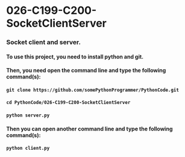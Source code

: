 # 026-C199-C200-SocketClientServer

### Socket client and server.

#### To use this project, you need to install python and git.
#### Then, you need open the command line and type the following command(s):
#### `git clone https://github.com/somePythonProgrammer/PythonCode.git`
#### `cd PythonCode/026-C199-C200-SocketClientServer`
#### `python server.py`

#### Then you can open another command line and type the following command(s):
#### `python client.py`